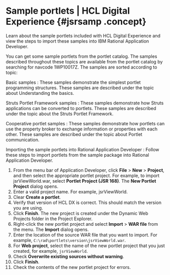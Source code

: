 # Sample portlets \| HCL Digital Experience {#jsrsamp .concept}

Learn about the sample portlets included with HCL Digital Experience and view the steps to import these samples into IBM Rational Application Developer.

You can get some sample portlets from the portlet catalog. The samples described throughout these topics are available from the portlet catalog by searching for navcode 1WP10017Z. The samples are sorted according to topic:

Basic samples
:   These samples demonstrate the simplest portlet programming structures. These samples are described under the topic about Understanding the basics.

Struts Portlet Framework samples
:   These samples demonstrate how Struts applications can be converted to portlets. These samples are described under the topic about the Struts Portlet Framework.

Cooperative portlet samples
:   These samples demonstrate how portlets can use the property broker to exchange information or properties with each other. These samples are described under the topic about Portlet communication.

Importing the sample portlets into Rational Application Developer
:   Follow these steps to import portlets from the sample package into Rational Application Developer.

1.  From the menu bar of Application Developer, click **File** \> **New** \> **Project**, and then select the appropriate portlet project. For example, to import jsrViewWorld.war, select **Portlet Project \(JSR 168\)**. The **New Portlet Project** dialog opens.
2.  Enter a valid project name. For example, jsrViewWorld.
3.  Clear **Create a portlet**.
4.  Verify that version of HCL DX is correct. This should match the version you are using.
5.  Click **Finish**. The new project is created under the Dynamic Web Projects folder in the Project Explorer.
6.  Right-click the new portlet project and select **Import** \> **WAR file** from the menu. The **Import** dialog opens.
7.  Enter the location of the source WAR file that you want to import. For example, `C:\rad\portlets\version\jsrViewWorld.war`.
8.  For **Web project**, select the name of the new portlet project that you just created, for example, `jsrViewWorld`.
9.  Check **Overwrite existing sources without warning**.
10. Click **Finish**.
11. Check the contents of the new portlet project for errors.

